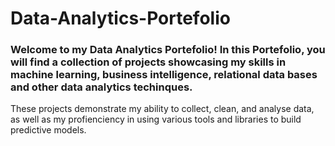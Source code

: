 # Data-Analytics-Portefolio

### Welcome to my Data Analytics Portefolio! In this Portefolio, you will find a collection of projects showcasing my skills in machine learning, business intelligence, relational data bases and other data analytics techinques.
These projects demonstrate my ability to collect, clean, and analyse data, as well as my profienciency in using various tools and libraries to build predictive models.
